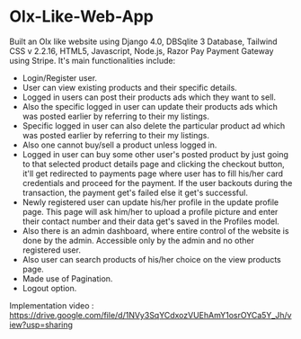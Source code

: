 # Olx-Like-Web-App
Built an Olx like website using Django 4.0, DBSqlite 3 Database, Tailwind CSS v 2.2.16, HTML5, Javascript, Node.js, Razor Pay Payment Gateway using Stripe.
 It's main functionalities include:
- Login/Register user.
- User can view existing products and their specific details.
- Logged in users can post their products ads which they want to sell.
- Also the specific logged in user can update their products ads which was posted earlier by referring to their my listings.
- Specific logged in user can also delete the particular product ad which was posted earlier by referring to their my listings.
- Also one cannot buy/sell a product unless logged in.
- Logged in user can buy some other user's posted product by just going to that selected product details page and clicking the checkout button, it'll get redirected to payments page where user has to fill his/her card credentials and proceed for the payment. If the user backouts during the transaction, the payment get's failed else it get's successful.
- Newly registered user can update his/her profile in the update profile page. This page will ask him/her to upload a profile picture and enter their contact number and their data get's saved in the Profiles model.
- Also there is an admin dashboard, where entire control of the website is done by the admin. Accessible only by the admin and no other registered user.
- Also user can search products of his/her choice on the view products page. 
- Made use of Pagination.
- Logout option.

Implementation video : https://drive.google.com/file/d/1NVy3SqYCdxozVUEhAmY1osrOYCa5Y_Jh/view?usp=sharing

